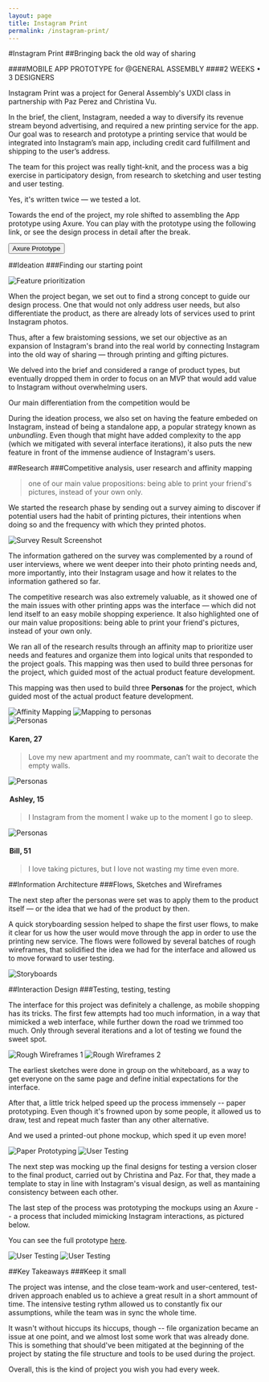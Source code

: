 ```yaml
---
layout: page
title: Instagram Print
permalink: /instagram-print/
---
```


#Instagram Print
##Bringing back the old way of sharing

####MOBILE APP PROTOTYPE for @GENERAL ASSEMBLY
####2 WEEKS • 3 DESIGNERS

Instagram Print was a project for General Assembly's UXDI class in partnership with Paz Perez and Christina Vu.

In the brief, the client, Instagram, needed a way to diversify its revenue stream beyond advertising, and required a new printing service for the app.
Our goal was to research and prototype a printing service that would be integrated into Instagram’s main app, including credit card fulfillment and shipping to the user’s address.

The team for this project was really tight-knit, and the process was a big exercise in participatory design, from research to sketching and user testing and user testing. 

Yes, it's written twice — we tested a lot. 

Towards the end of the project, my role shifted to assembling the App prototype using Axure. You can play with the prototype using the following link, or see the design process in detail after the break.

<button href="#">Axure Prototype</button>

##Ideation
###Finding our starting point

<img src="http://i.imgur.com/CJkRjL6.png" alt="Feature prioritization" class="img-6col">

When the project began, we set out to find a strong concept to guide our design process. One that would not only address user needs, but also differentiate the product, as there are already lots of services used to print Instagram photos.

Thus, after a few braistoming sessions, we set our objective as an expansion of Instagram's brand into the real world by connecting Instagram into the old way of sharing — through printing and gifting pictures.

We delved into the brief and considered a range of product types, but eventually dropped them in order to focus on an MVP that would add value to Instagram without overwhelming users.

Our main differentiation from the competition would be 

During the ideation process, we also set on having the feature embeded on Instagram, instead of being a standalone app, a popular strategy known as _unbundling_. Even though that might have added complexity to the app (which we mitigated with several interface iterations), it also puts the new feature in front of the immense audience of Instagram's users.

##Research
###Competitive analysis, user research and affinity mapping

> one of our main value propositions: being able to print your friend's pictures, instead of your own only.

We started the research phase by sending out a survey aiming to discover if potential users had the habit of printing pictures, their intentions when doing so and the frequency with which they printed photos.

<img src="http://i.imgur.com/CJkRjL6.png" alt="Survey Result Screenshot" class="img-4col">

The information gathered on the survey was complemented by a round of user interviews, where we went deeper into their photo printing needs and, more importantly, into their Instagram usage and how it relates to the information gathered so far.

The competitive research was also extremely valuable, as it showed one of the main issues with other printing apps was the interface — which did not lend itself to an easy mobile shopping experience. It also highlighted one of our main value propositions: being able to print your friend's pictures, instead of your own only.

We ran all of the research results through an affinity map to prioritize user needs and features and organize them into logical units that responded to the project goals. This mapping was then used to build three personas for the project, which guided most of the actual product feature development.

This mapping was then used to build three **Personas** for the project, which guided most of the actual product feature development.

<img src="http://i.imgur.com/CJkRjL6.png" alt="Affinity Mapping" class="img-4col">
<img src="http://i.imgur.com/CJkRjL6.png" alt="Mapping to personas" class="img-2col">

<div class="persona">
<img src="http://i.imgur.com/CJkRjL6.png" alt="Personas" class="avatar-2col">
<legend><h4>Karen, 27</h4></legend>
<blockquote>Love my new apartment and my roommate, can’t wait to decorate the empty walls.
</blockquote>
</div>

<div class="persona">
<img src="http://i.imgur.com/CJkRjL6.png" alt="Personas" class="avatar-2col">
<legend><h4>Ashley, 15</h4></legend>
<blockquote>I Instagram from the moment I wake up to the moment I go to sleep.
</blockquote>
</div>

<div class="persona">
<img src="http://i.imgur.com/CJkRjL6.png" alt="Personas" class="avatar-2col">
<legend><h4>Bill, 51</h4></legend>
<blockquote>I love taking pictures, but I love not wasting my time even more.
</blockquote>
</div>

##Information Architecture
###Flows, Sketches and Wireframes

The next step after the personas were set was to apply them to the product itself — or the idea that we had of the product by then. 

A quick storyboarding session helped to shape the first user flows, to make it clear for us how the user would move through the app in order to use the printing new service. The flows were followed by several batches of rough wireframes, that solidified the idea we had for the interface and allowed us to move forward to user testing.

<img src="http://i.imgur.com/CJkRjL6.png" alt="Storyboards" class="img-6col">

##Interaction Design
###Testing, testing, testing

The interface for this project was definitely a challenge, as mobile shopping has its tricks. The first few attempts had too much information, in a way that mimicked a web interface, while further down the road we trimmed too much. Only through several iterations and a lot of testing we found the sweet spot.

<img src="http://i.imgur.com/CJkRjL6.png" alt="Rough Wireframes 1" class="img-3col">
<img src="http://i.imgur.com/CJkRjL6.png" alt="Rough Wireframes 2" class="img-3col">

The earliest sketches were done in group on the whiteboard, as a way to get everyone on the same page and define initial expectations for the interface.

After that, a little trick helped speed up the process immensely -- paper prototyping. Even though it's frowned upon by some people, it allowed us to draw, test and repeat much faster than any other alternative.

And we used a printed-out phone mockup, which sped it up even more!

<img src="http://i.imgur.com/CJkRjL6.png" alt="Paper Prototyping" class="img-3col">
<img src="http://i.imgur.com/CJkRjL6.png" alt="User Testing" class="img-3col">

The next step was mocking up the final designs for testing a version closer to the final product, carried out by Christina and Paz. For that, they made a template to stay in line with Instagram's visual design, as well as mantaining consistency between each other.

The last step of the process was prototyping the mockups using an Axure -- a process that included mimicking Instagram interactions, as pictured below.

You can see the full prototype [here](http://y9d00x.axshare.com/#c=2).

<img src="http://i.imgur.com/CJkRjL6.png" alt="User Testing" class="axgif">

<img src="http://i.imgur.com/CJkRjL6.png" alt="User Testing" class="axgif">

##Key Takeaways
###Keep it small

The project was intense, and the close team-work and user-centered, test-driven approach enabled us to achieve a great result in a short ammount of time. The intensive testing rythm allowed us to constantly fix our assumptions, while the team was in sync the whole time. 

It wasn't without hiccups its hiccups, though -- file organization became an issue at one point, and we almost lost some work that was already done. This is something that should've been mitigated at the beginning of the project by stating the file structure and tools to be used during the project.

Overall, this is the kind of project you wish you had every week.